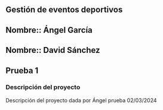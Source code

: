 ## Gestión de eventos deportivos

## Nombre:: Ángel García
## Nombre:: David Sánchez
## Prueba 1

### **Descripción del proyecto**

Descripción del proyecto dada por Ángel
prueba 02/03/2024